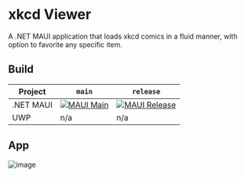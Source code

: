 # xkcd Viewer

A .NET MAUI application that loads xkcd comics in a fluid manner, with option to favorite any specific item.

## Build

| Project | `main` | `release` |
|---------|--------|-----------|
| .NET MAUI | [![MAUI Main](https://github.com/LanceMcCarthy/XkcdViewer/actions/workflows/main.yml/badge.svg)](https://github.com/LanceMcCarthy/XkcdViewer/actions/workflows/main.yml) | [![MAUI Release](https://github.com/LanceMcCarthy/XkcdViewer/actions/workflows/release.yml/badge.svg)](https://github.com/LanceMcCarthy/XkcdViewer/actions/workflows/release.yml) |
| UWP | n/a | n/a |

## App

![image](https://github.com/user-attachments/assets/228b04db-099b-4b57-bee9-873885fb2ec3)
